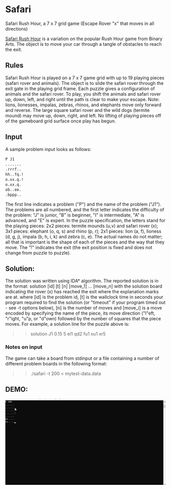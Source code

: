 # Safari
Safari Rush Hour, a 7 x 7 grid game (Escape Rover "x" that moves in all directions)

[Safari Rush Hour](https://www.thinkfun.com/products/safari-rush-hour/) is a variation on the popular Rush Hour game from Binary Arts. The object is to move your car through a tangle of obstacles to reach the exit.

## Rules
Safari Rush Hour is played on a 7 x 7 game grid with up to 19 playing pieces (safari rover and animals). The object is to slide the safari rover through the exit gate in the playing grid frame. Each puzzle gives a configuration of animals and the safari rover. To play, you shift the animals and safari rover up, down, left, and right until the path is clear to make your escape. Note: lions, lionesses, impalas, zebras, rhinos, and elephants move only forward and reverse. The large square safari rover and the wild dogs (termite mound) may move up, down, right, and left. No lifting of playing pieces off of the gameboard grid surface once play has begun.

## Input
A sample problem input looks as follows:
```text
P J1
.......
.rrrf..
hh..fq.!
o.xx.q.!
o.xx.q.
ob..ee.
.bppp..
```

The first line indicates a problem ("P") and the name of the problem ("J1"). The problems are all numbered, and the first letter indicates the difficulty of the problem: "J" is junior, "B" is beginner, "I" is intermediate, "A" is advanced, and "E" is expert. In the puzzle specification, the letters stand for the playing pieces: 2x2 pieces: termite mounds (u,v) and safari rover (x); 3x1 pieces: elephant (o, q, s) and rhino (p, r); 2x1 pieces: lion (a, f), lioness (d, g, j), impala (b, h, i, k) and zebra (c, e). The actual names do not matter; all that is important is the shape of each of the pieces and the way that they move. The "!" indicates the exit (the exit position is fixed and does not change from puzzle to puzzle).

## Solution:

The solution was written using IDA* algorithm. The reported solution is in the format: solution [id] [t] [n] [move_1] ... [move_n] with the solution board indicating the rover (x) has reached the exit where the explanation marks are at.
where [id] is the problem id, [t] is the wallclock time in seconds your program required to find the solution (or "timeout" if your program timed out - see -t options below), [n] is the number of moves and [move_i] is a move encoded by specifying the name of the piece, its move direction ("l"eft, "r"ight, "u"p, or "d"own) followed by the number of squares that the piece moves. For example, a solution line for the puzzle above is:
>> solution J1 0.15 5 el1 qd2 fu1 xu1 xr5
       
### Notes on input

 The game can take a board from stdinput or a file containing a number of different problem boards in the following format:
 >> ./safari -t 200 < mytest-data.data
 

## DEMO:

![Safari Demo](Demo/safari-test0.gif)
